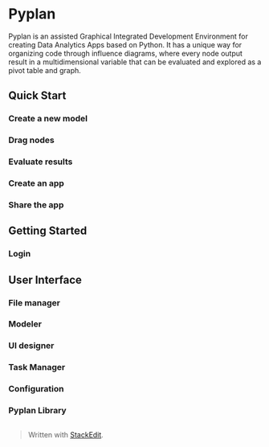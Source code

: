
# Pyplan
Pyplan is an assisted Graphical Integrated Development Environment for creating Data Analytics Apps based on Python.
It has a unique way for organizing code through influence diagrams, where every node output result in a multidimensional variable that can be evaluated and explored as a pivot table and graph.
## Quick Start
### Create a new model
### Drag nodes
### Evaluate results
### Create an app
### Share the app

## Getting Started
### Login

## User Interface
### File manager
### Modeler
### UI designer
### Task Manager
### Configuration
### Pyplan Library


 

##

> Written with [StackEdit](https://stackedit.io/).
<!--stackedit_data:
eyJoaXN0b3J5IjpbLTU3MzI5NTQ0Nl19
-->